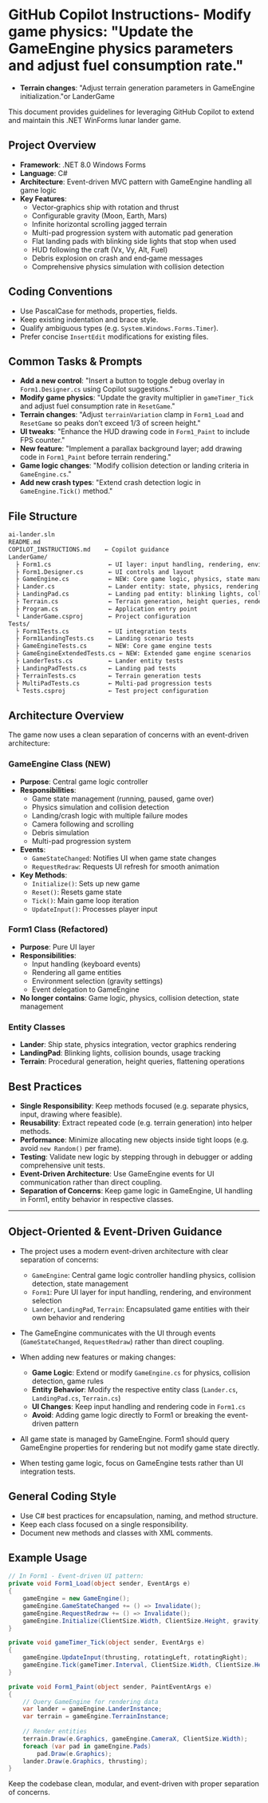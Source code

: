 # GitHub Copilot Instructions- **Modify game physics**: "Update the GameEngine physics parameters and adjust fuel consumption rate."
- **Terrain changes**: "Adjust terrain generation parameters in GameEngine initialization."or LanderGame

This document provides guidelines for leveraging GitHub Copilot to extend and maintain this .NET WinForms lunar lander game.

## Project Overview

- **Framework**: .NET 8.0 Windows Forms
- **Language**: C#
- **Architecture**: Event-driven MVC pattern with GameEngine handling all game logic
- **Key Features**:
  - Vector‐graphics ship with rotation and thrust
  - Configurable gravity (Moon, Earth, Mars)
  - Infinite horizontal scrolling jagged terrain
  - Multi-pad progression system with automatic pad generation
  - Flat landing pads with blinking side lights that stop when used
  - HUD following the craft (Vx, Vy, Alt, Fuel)
  - Debris explosion on crash and end‐game messages
  - Comprehensive physics simulation with collision detection

## Coding Conventions

- Use PascalCase for methods, properties, fields.
- Keep existing indentation and brace style.
- Qualify ambiguous types (e.g. `System.Windows.Forms.Timer`).
- Prefer concise `InsertEdit` modifications for existing files.

## Common Tasks & Prompts

- **Add a new control**: "Insert a button to toggle debug overlay in `Form1.Designer.cs` using Copilot suggestions."
- **Modify game physics**: "Update the gravity multiplier in `gameTimer_Tick` and adjust fuel consumption rate in `ResetGame`."
- **Terrain changes**: "Adjust `terrainVariation` clamp in `Form1_Load` and `ResetGame` so peaks don’t exceed 1/3 of screen height."
- **UI tweaks**: "Enhance the HUD drawing code in `Form1_Paint` to include FPS counter."
- **New feature**: "Implement a parallax background layer; add drawing code in `Form1_Paint` before terrain rendering."
- **Game logic changes**: "Modify collision detection or landing criteria in `GameEngine.cs`."
- **Add new crash types**: "Extend crash detection logic in `GameEngine.Tick()` method."

## File Structure

```md
ai-lander.sln
README.md
COPILOT_INSTRUCTIONS.md    ← Copilot guidance
LanderGame/
  ├ Form1.cs                ← UI layer: input handling, rendering, environment selection
  ├ Form1.Designer.cs       ← UI controls and layout
  ├ GameEngine.cs           ← NEW: Core game logic, physics, state management
  ├ Lander.cs               ← Lander entity: state, physics, rendering
  ├ LandingPad.cs           ← Landing pad entity: blinking lights, collision bounds
  ├ Terrain.cs              ← Terrain generation, height queries, rendering
  ├ Program.cs              ← Application entry point
  └ LanderGame.csproj       ← Project configuration
Tests/
  ├ Form1Tests.cs           ← UI integration tests
  ├ Form1LandingTests.cs    ← Landing scenario tests
  ├ GameEngineTests.cs      ← NEW: Core game engine tests
  ├ GameEngineExtendedTests.cs ← NEW: Extended game engine scenarios
  ├ LanderTests.cs          ← Lander entity tests
  ├ LandingPadTests.cs      ← Landing pad tests
  ├ TerrainTests.cs         ← Terrain generation tests
  ├ MultiPadTests.cs        ← Multi-pad progression tests
  └ Tests.csproj            ← Test project configuration
```

## Architecture Overview

The game now uses a clean separation of concerns with an event-driven architecture:

### GameEngine Class (NEW)
- **Purpose**: Central game logic controller
- **Responsibilities**: 
  - Game state management (running, paused, game over)
  - Physics simulation and collision detection
  - Landing/crash logic with multiple failure modes
  - Camera following and scrolling
  - Debris simulation
  - Multi-pad progression system
- **Events**: 
  - `GameStateChanged`: Notifies UI when game state changes
  - `RequestRedraw`: Requests UI refresh for smooth animation
- **Key Methods**:
  - `Initialize()`: Sets up new game
  - `Reset()`: Resets game state
  - `Tick()`: Main game loop iteration
  - `UpdateInput()`: Processes player input

### Form1 Class (Refactored)
- **Purpose**: Pure UI layer
- **Responsibilities**:
  - Input handling (keyboard events)
  - Rendering all game entities
  - Environment selection (gravity settings)
  - Event delegation to GameEngine
- **No longer contains**: Game logic, physics, collision detection, state management

### Entity Classes

- **Lander**: Ship state, physics integration, vector graphics rendering
- **LandingPad**: Blinking lights, collision bounds, usage tracking
- **Terrain**: Procedural generation, height queries, flattening operations

## Best Practices

- **Single Responsibility**: Keep methods focused (e.g. separate physics, input, drawing where feasible).
- **Reusability**: Extract repeated code (e.g. terrain generation) into helper methods.
- **Performance**: Minimize allocating new objects inside tight loops (e.g. avoid `new Random()` per frame).
- **Testing**: Validate new logic by stepping through in debugger or adding comprehensive unit tests.
- **Event-Driven Architecture**: Use GameEngine events for UI communication rather than direct coupling.
- **Separation of Concerns**: Keep game logic in GameEngine, UI handling in Form1, entity behavior in respective classes.

---

## Object-Oriented & Event-Driven Guidance

- The project uses a modern event-driven architecture with clear separation of concerns:
  - `GameEngine`: Central game logic controller handling physics, collision detection, state management
  - `Form1`: Pure UI layer for input handling, rendering, and environment selection
  - `Lander`, `LandingPad`, `Terrain`: Encapsulated game entities with their own behavior and rendering

- The GameEngine communicates with the UI through events (`GameStateChanged`, `RequestRedraw`) rather than direct coupling.

- When adding new features or making changes:
  - **Game Logic**: Extend or modify `GameEngine.cs` for physics, collision detection, game rules
  - **Entity Behavior**: Modify the respective entity class (`Lander.cs`, `LandingPad.cs`, `Terrain.cs`)
  - **UI Changes**: Keep input handling and rendering code in `Form1.cs`
  - **Avoid**: Adding game logic directly to Form1 or breaking the event-driven pattern

- All game state is managed by GameEngine. Form1 should query GameEngine properties for rendering but not modify game state directly.

- When testing game logic, focus on GameEngine tests rather than UI integration tests.

## General Coding Style

- Use C# best practices for encapsulation, naming, and method structure.
- Keep each class focused on a single responsibility.
- Document new methods and classes with XML comments.

## Example Usage

```csharp
// In Form1 - Event-driven UI pattern:
private void Form1_Load(object sender, EventArgs e)
{
    gameEngine = new GameEngine();
    gameEngine.GameStateChanged += () => Invalidate();
    gameEngine.RequestRedraw += () => Invalidate();
    gameEngine.Initialize(ClientSize.Width, ClientSize.Height, gravity);
}

private void gameTimer_Tick(object sender, EventArgs e)
{
    gameEngine.UpdateInput(thrusting, rotatingLeft, rotatingRight);
    gameEngine.Tick(gameTimer.Interval, ClientSize.Width, ClientSize.Height);
}

private void Form1_Paint(object sender, PaintEventArgs e)
{
    // Query GameEngine for rendering data
    var lander = gameEngine.LanderInstance;
    var terrain = gameEngine.TerrainInstance;
    
    // Render entities
    terrain.Draw(e.Graphics, gameEngine.CameraX, ClientSize.Width);
    foreach (var pad in gameEngine.Pads)
        pad.Draw(e.Graphics);
    lander.Draw(e.Graphics, thrusting);
}
```

Keep the codebase clean, modular, and event-driven with proper separation of concerns.
